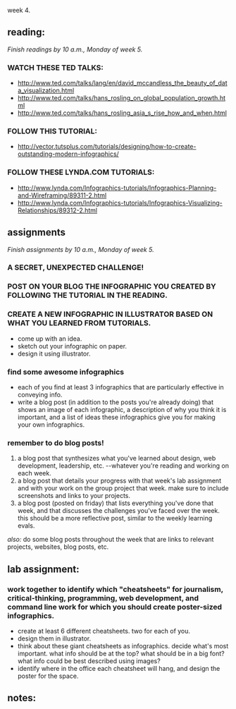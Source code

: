 week 4.

## reading:  
_Finish readings by 10 a.m., Monday of week 5._   

### WATCH THESE TED TALKS:
- http://www.ted.com/talks/lang/en/david_mccandless_the_beauty_of_data_visualization.html  
- http://www.ted.com/talks/hans_rosling_on_global_population_growth.html  
- http://www.ted.com/talks/hans_rosling_asia_s_rise_how_and_when.html  

### FOLLOW THIS TUTORIAL:
- http://vector.tutsplus.com/tutorials/designing/how-to-create-outstanding-modern-infographics/  

### FOLLOW THESE LYNDA.COM TUTORIALS:
- http://www.lynda.com/Infographics-tutorials/Infographics-Planning-and-Wireframing/89311-2.html  
- http://www.lynda.com/Infographics-tutorials/Infographics-Visualizing-Relationships/89312-2.html  

## assignments  
_Finish assignments by 10 a.m., Monday of week 5._  

### A SECRET, UNEXPECTED CHALLENGE!  

### POST ON YOUR BLOG THE INFOGRAPHIC YOU CREATED BY FOLLOWING THE TUTORIAL IN THE READING.

### CREATE A NEW INFOGRAPHIC IN ILLUSTRATOR BASED ON WHAT YOU LEARNED FROM TUTORIALS.  
- come up with an idea.  
- sketch out your infographic on paper.  
- design it using illustrator.  

### find some awesome infographics
- each of you find at least 3 infographics that are particularly effective in conveying info.
- write a blog post (in addition to the posts you're already doing) that shows an image of each infographic, a description of why you think it is important, and a list of ideas these infographics give you for making your own infographics.    

### remember to do blog posts!  
1. a blog post that synthesizes what you've learned about design, web development, leadership, etc. --whatever you're reading and working on each week.  
2. a blog post that details your progress with that week's lab assignment and with your work on the group project that week. make sure to include screenshots and links to your projects.  
3. a blog post (posted on friday) that lists everything you've done that week, and that discusses the challenges you've faced over the week. this should be a more reflective post, similar to the weekly learning evals.  

*also:* do some blog posts throughout the week that are links to relevant projects, websites, blog posts, etc.  

## lab assignment:  
### work together to identify which "cheatsheets" for journalism, critical-thinking, programming, web development, and command line work for which you should create poster-sized infographics.
- create at least 6 different cheatsheets.  two for each of you.  
- design them in illustrator.  
- think about these giant cheatsheets as infographics. decide what's most important. what info should be at the top? what should be in a big font? what info could be best described using images?  
- identify where in the office each cheatsheet will hang, and design the poster for the space.  

## notes: